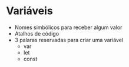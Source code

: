 # Variáveis 

* Nomes simbólicos para receber algum valor 
* Atalhos de código 
* 3 palaras reservadas para criar uma variável 
  * var 
  * let
  * const

  